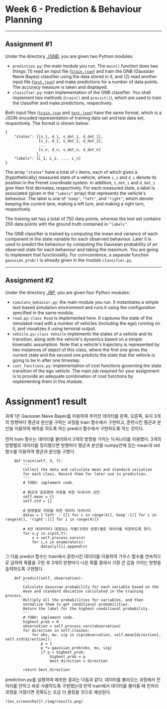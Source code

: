 # Week 6 - Prediction & Behaviour Planning

---

## Assignment #1

Under the directory [./GNB](./GNB), you are given two Python modules:

* `prediction.py`: the main module you run. The `main()` function does two things: (1) read an input file ([`train.json`](./GNB/train.json)) and train the GNB (Gaussian Naive Bayes) classifier using the data stored in it, and (2) read another input file ([`test.json`](./GNB/test.json)) and make predictions for a number of data points. The accuracy measure is taken and displayed.
* `classifier.py`: main implementation of the GNB classifier. You shall implement two methods (`train()` and `precict()`), which are used to train the classifier and make predictions, respectively.

Both input files ([`train.json`](./GNB/train.json) and [`test.json`](./GNB/test.json)) have the same format, which is a JSON-encoded representation of training data set and test data set, respectively. The format is shown below:

```
{
	"states": [[s_1, d_1, s_dot_1, d_dot_1],
	           [s_2, d_2, s_dot_2, d_dot_2],
	           ...
	           [s_n, d_n, s_dot_n, d_dot_n]
	          ],
	"labels": [L_1, L_2, ..., L_n]
}
```

The array `"states"` have a total of `n` items, each of which gives a (hypothetically) measured state of a vehicle, where `s_i` and `d_i` denote its position in the Frenet coordinate system. In addition, `s_dot_i` and `d_dot_i` give their first derivates, respectively. For each measured state, a label is associated (given in the `"labels"` array) that represents the vehicle's behaviour. The label is one of `"keep"`, `"left"`, and `"right"`, which denote keeping the current lane, making a left turn, and making a right turn, respectively.

The training set has a total of 750 data points, whereas the test set contains 250 data points with the ground truth contained in `"labels"`.

The GNB classifier is trained by computing the mean and variance of each component in the state variable for each observed behaviour. Later it is used to predict the behaviour by computing the Gaussian probability of an observed state for each behaviour and taking the maximum. You are going to implement that functionality. For convcenience, a separate function `gaussian_prob()` is already given in the module `classifier.py`.


---

## Assignment #2

Under the directory [./BP](./BP), you are given four Python modules:

* `simulate_behavior.py`: the main module you run. It instantiates a simple text-based simulation environment and runs it using the configuration specified in the same module.
* `road.py`: `class Road` is implemented here. It captures the state of the simulated road with a number of vehicles (including the ego) running on it, and visualizes it using terminal output.
* `vehicle.py`: `class Vehicle` implements the states of a vehicle and its transition, along with the vehicle's dynamics based on a simple kinematic assumption. Note that a vehicle's trajectory is represented by two instances of object of this class, where the first one gives the current state and the second one predicts the state that the vehicle is going to be in after one timestep.
* `cost_functions.py`: implementation of cost functions governing the state transition of the ego vehicle. The main job required for your assignment is to provide an adequate combination of cost functions by implementing them in this module.

# Assignment1 result
과제 1은 Gaussian Naive Bayes를 이용하여 주어진 데이터를 왼쪽, 오른쪽, 유지 3개의 방향마다 평균과 분산을 구하는 과정을 train 함수에서 구현하고, 훈련시킨 평균과 분산을 이용하여 예측을 하도록 하는 predict 함수에서 구현하도록 하는 것이다.

먼저 train 함수는 데이터를 불러와서 3개의 방향을 가지는 딕셔너리를 이용했다. 3개의 방향별로 데이터를 정리했으면 방향마다 평균과 분산을 numpy안에 있는 mean과 std함수를 이용하여 평균과 분산을 구했다.
```
    def train(self, X, Y):
        '''
        Collect the data and calculate mean and standard variation
        for each class. Record them for later use in prediction.
        '''
        # TODO: implement code.
        
        # 평균과 표준편차 저장을 위한 딕셔너리 선언
        self.mean = {}
        self.std = {}
        
        # 방향별로 저장을 위한 데이터 딕셔너리
        datas = {'left' : [[] for i in range(4)],'keep':[[] for i in range(4)], 'right':[[] for i in range(4)]}
        
        # X안 데이터마다 대응되는 라벨(3개의 방향)별로 데이터를 저장하도록 한다.
        for x,y in zip(X,Y):
            x = self.process_vars(x)
            for i,v in enumerate(x):
                datas[y][i].append(v)

```

그 다음 predict 함수는 train에서 훈련시킨 데이터를 이용하여 가우스 함수를 연속적으로 곱하여 확률을 구한 후 3개의 방향마다 나온 확률 중에서 가장 큰 값을 가지는 방향을 출력하도록 구현했다.
```
    def predict(self, observation):
        '''
        Calculate Gaussian probability for each variable based on the
        mean and standard deviation calculated in the training process.
        Multiply all the probabilities for variables, and then
        normalize them to get conditional probabilities.
        Return the label for the highest conditional probability.
        '''
        # TODO: implement code.
        highest_prob = 0
        observation = self.process_vars(observation)
        for direction in self.classes:
            for obs, mu, sig in zip(observation, self.mean[direction], self.std[direction]):
                p = 1
                p *= gaussian_prob(obs, mu, sig)
                if p > highest_prob:
                    highest_prob = p
                    best_direction = direction

        return best_direction

```
prediction.py를 실행하여 예측한 결과는 다음과 같다. 데이터를 불러오는 과정에서 전처리를 안하고 바로 사용하도록 구현했는데 만약 train에서 데이터를 불러올 때 전처리 과정을 거쳤다면 정확도는 조금 더 올랐을 것으로 예상된다.
```
![ex_screenshot](./img/result1.png)
```


